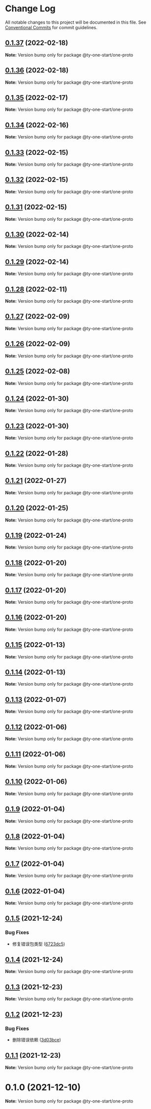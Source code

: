 # Change Log

All notable changes to this project will be documented in this file.
See [Conventional Commits](https://conventionalcommits.org) for commit guidelines.

## [0.1.37](https://10.1.2.7/visual-fe/swap-modules/compare/@ty-one-start/one-proto@0.1.36...@ty-one-start/one-proto@0.1.37) (2022-02-18)

**Note:** Version bump only for package @ty-one-start/one-proto





## [0.1.36](https://10.1.2.7/visual-fe/swap-modules/compare/@ty-one-start/one-proto@0.1.35...@ty-one-start/one-proto@0.1.36) (2022-02-18)

**Note:** Version bump only for package @ty-one-start/one-proto





## [0.1.35](https://10.1.2.7/visual-fe/swap-modules/compare/@ty-one-start/one-proto@0.1.33...@ty-one-start/one-proto@0.1.35) (2022-02-17)

**Note:** Version bump only for package @ty-one-start/one-proto





## [0.1.34](https://10.1.2.7/visual-fe/swap-modules/compare/@ty-one-start/one-proto@0.1.33...@ty-one-start/one-proto@0.1.34) (2022-02-16)

**Note:** Version bump only for package @ty-one-start/one-proto





## [0.1.33](https://10.1.2.7/visual-fe/swap-modules/compare/@ty-one-start/one-proto@0.1.32...@ty-one-start/one-proto@0.1.33) (2022-02-15)

**Note:** Version bump only for package @ty-one-start/one-proto





## [0.1.32](https://10.1.2.7/visual-fe/swap-modules/compare/@ty-one-start/one-proto@0.1.31...@ty-one-start/one-proto@0.1.32) (2022-02-15)

**Note:** Version bump only for package @ty-one-start/one-proto





## [0.1.31](https://10.1.2.7/visual-fe/swap-modules/compare/@ty-one-start/one-proto@0.1.29...@ty-one-start/one-proto@0.1.31) (2022-02-15)

**Note:** Version bump only for package @ty-one-start/one-proto





## [0.1.30](https://10.1.2.7/visual-fe/swap-modules/compare/@ty-one-start/one-proto@0.1.29...@ty-one-start/one-proto@0.1.30) (2022-02-14)

**Note:** Version bump only for package @ty-one-start/one-proto





## [0.1.29](https://10.1.2.7/visual-fe/swap-modules/compare/@ty-one-start/one-proto@0.1.28...@ty-one-start/one-proto@0.1.29) (2022-02-14)

**Note:** Version bump only for package @ty-one-start/one-proto





## [0.1.28](https://10.1.2.7/visual-fe/swap-modules/compare/@ty-one-start/one-proto@0.1.27...@ty-one-start/one-proto@0.1.28) (2022-02-11)

**Note:** Version bump only for package @ty-one-start/one-proto





## [0.1.27](https://10.1.2.7/visual-fe/swap-modules/compare/@ty-one-start/one-proto@0.1.26...@ty-one-start/one-proto@0.1.27) (2022-02-09)

**Note:** Version bump only for package @ty-one-start/one-proto





## [0.1.26](https://10.1.2.7/visual-fe/swap-modules/compare/@ty-one-start/one-proto@0.1.25...@ty-one-start/one-proto@0.1.26) (2022-02-09)

**Note:** Version bump only for package @ty-one-start/one-proto





## [0.1.25](https://10.1.2.7/visual-fe/swap-modules/compare/@ty-one-start/one-proto@0.1.24...@ty-one-start/one-proto@0.1.25) (2022-02-08)

**Note:** Version bump only for package @ty-one-start/one-proto





## [0.1.24](https://10.1.2.7/visual-fe/swap-modules/compare/@ty-one-start/one-proto@0.1.23...@ty-one-start/one-proto@0.1.24) (2022-01-30)

**Note:** Version bump only for package @ty-one-start/one-proto





## [0.1.23](https://10.1.2.7/visual-fe/swap-modules/compare/@ty-one-start/one-proto@0.1.22...@ty-one-start/one-proto@0.1.23) (2022-01-30)

**Note:** Version bump only for package @ty-one-start/one-proto





## [0.1.22](https://10.1.2.7/visual-fe/swap-modules/compare/@ty-one-start/one-proto@0.1.21...@ty-one-start/one-proto@0.1.22) (2022-01-28)

**Note:** Version bump only for package @ty-one-start/one-proto





## [0.1.21](https://10.1.2.7/visual-fe/swap-modules/compare/@ty-one-start/one-proto@0.1.20...@ty-one-start/one-proto@0.1.21) (2022-01-27)

**Note:** Version bump only for package @ty-one-start/one-proto





## [0.1.20](https://10.1.2.7/visual-fe/swap-modules/compare/@ty-one-start/one-proto@0.1.19...@ty-one-start/one-proto@0.1.20) (2022-01-25)

**Note:** Version bump only for package @ty-one-start/one-proto





## [0.1.19](https://10.1.2.7/visual-fe/swap-modules/compare/@ty-one-start/one-proto@0.1.18...@ty-one-start/one-proto@0.1.19) (2022-01-24)

**Note:** Version bump only for package @ty-one-start/one-proto





## [0.1.18](https://10.1.2.7/visual-fe/swap-modules/compare/@ty-one-start/one-proto@0.1.17...@ty-one-start/one-proto@0.1.18) (2022-01-20)

**Note:** Version bump only for package @ty-one-start/one-proto





## [0.1.17](https://10.1.2.7/visual-fe/swap-modules/compare/@ty-one-start/one-proto@0.1.16...@ty-one-start/one-proto@0.1.17) (2022-01-20)

**Note:** Version bump only for package @ty-one-start/one-proto





## [0.1.16](https://10.1.2.7/visual-fe/swap-modules/compare/@ty-one-start/one-proto@0.1.15...@ty-one-start/one-proto@0.1.16) (2022-01-20)

**Note:** Version bump only for package @ty-one-start/one-proto





## [0.1.15](https://10.1.2.7/visual-fe/swap-modules/compare/@ty-one-start/one-proto@0.1.14...@ty-one-start/one-proto@0.1.15) (2022-01-13)

**Note:** Version bump only for package @ty-one-start/one-proto





## [0.1.14](https://10.1.2.7/visual-fe/swap-modules/compare/@ty-one-start/one-proto@0.1.13...@ty-one-start/one-proto@0.1.14) (2022-01-13)

**Note:** Version bump only for package @ty-one-start/one-proto





## [0.1.13](https://10.1.2.7/visual-fe/swap-modules/compare/@ty-one-start/one-proto@0.1.12...@ty-one-start/one-proto@0.1.13) (2022-01-07)

**Note:** Version bump only for package @ty-one-start/one-proto





## [0.1.12](https://10.1.2.7/visual-fe/swap-modules/compare/@ty-one-start/one-proto@0.1.11...@ty-one-start/one-proto@0.1.12) (2022-01-06)

**Note:** Version bump only for package @ty-one-start/one-proto





## [0.1.11](https://10.1.2.7/visual-fe/swap-modules/compare/@ty-one-start/one-proto@0.1.10...@ty-one-start/one-proto@0.1.11) (2022-01-06)

**Note:** Version bump only for package @ty-one-start/one-proto





## [0.1.10](https://10.1.2.7/visual-fe/swap-modules/compare/@ty-one-start/one-proto@0.1.9...@ty-one-start/one-proto@0.1.10) (2022-01-06)

**Note:** Version bump only for package @ty-one-start/one-proto





## [0.1.9](https://10.1.2.7/visual-fe/swap-modules/compare/@ty-one-start/one-proto@0.1.8...@ty-one-start/one-proto@0.1.9) (2022-01-04)

**Note:** Version bump only for package @ty-one-start/one-proto





## [0.1.8](https://10.1.2.7/visual-fe/swap-modules/compare/@ty-one-start/one-proto@0.1.7...@ty-one-start/one-proto@0.1.8) (2022-01-04)

**Note:** Version bump only for package @ty-one-start/one-proto





## [0.1.7](https://10.1.2.7/visual-fe/swap-modules/compare/@ty-one-start/one-proto@0.1.6...@ty-one-start/one-proto@0.1.7) (2022-01-04)

**Note:** Version bump only for package @ty-one-start/one-proto





## [0.1.6](https://10.1.2.7/visual-fe/swap-modules/compare/@ty-one-start/one-proto@0.1.5...@ty-one-start/one-proto@0.1.6) (2022-01-04)

**Note:** Version bump only for package @ty-one-start/one-proto





## [0.1.5](https://10.1.2.7/visual-fe/swap-modules/compare/@ty-one-start/one-proto@0.1.4...@ty-one-start/one-proto@0.1.5) (2021-12-24)


### Bug Fixes

* 修复错误包类型 ([6723dc5](https://10.1.2.7/visual-fe/swap-modules/commits/6723dc563d6e6d41dfaba22b5d6a660f17b5a810))





## [0.1.4](https://10.1.2.7/visual-fe/swap-modules/compare/@ty-one-start/one-proto@0.1.3...@ty-one-start/one-proto@0.1.4) (2021-12-24)

**Note:** Version bump only for package @ty-one-start/one-proto





## [0.1.3](https://10.1.2.7/visual-fe/swap-modules/compare/@ty-one-start/one-proto@0.1.2...@ty-one-start/one-proto@0.1.3) (2021-12-23)

**Note:** Version bump only for package @ty-one-start/one-proto





## [0.1.2](https://10.1.2.7/visual-fe/swap-modules/compare/@ty-one-start/one-proto@0.1.1...@ty-one-start/one-proto@0.1.2) (2021-12-23)


### Bug Fixes

* 删除错误依赖 ([3d03bce](https://10.1.2.7/visual-fe/swap-modules/commits/3d03bcecc1dee2b5d8df6a10a34cce1f8f420994))





## [0.1.1](https://10.1.2.7/visual-fe/swap-modules/compare/@ty-one-start/one-proto@0.1.0...@ty-one-start/one-proto@0.1.1) (2021-12-23)

**Note:** Version bump only for package @ty-one-start/one-proto





# 0.1.0 (2021-12-10)

**Note:** Version bump only for package @ty-one-start/one-proto
